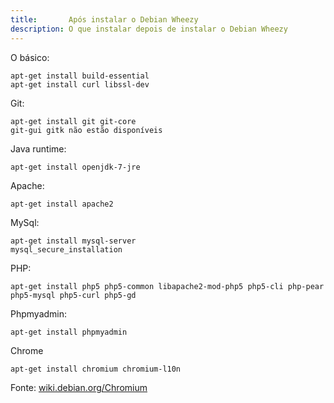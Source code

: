 ```yaml
---
title:       Após instalar o Debian Wheezy
description: O que instalar depois de instalar o Debian Wheezy
---
```


O básico:

    apt-get install build-essential
    apt-get install curl libssl-dev

Git:

    apt-get install git git-core
    git-gui gitk não estão disponíveis

Java runtime:

    apt-get install openjdk-7-jre

Apache:
        
    apt-get install apache2

MySql:

    apt-get install mysql-server
    mysql_secure_installation

PHP:

    apt-get install php5 php5-common libapache2-mod-php5 php5-cli php-pear php5-mysql php5-curl php5-gd


Phpmyadmin:

    apt-get install phpmyadmin
    
    
Chrome
    
    apt-get install chromium chromium-l10n


Fonte: [wiki.debian.org/Chromium](https://wiki.debian.org/Chromium "link-externo")